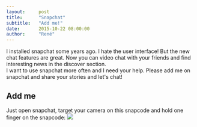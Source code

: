 ```yaml
---
layout:     post
title:      "Snapchat"
subtitle:   "Add me!"
date:       2015-10-22 08:00:00
author:     "René"
---
```

<p>I installed snapchat some years ago. I hate the user interface! But the new chat features are great. Now you can video chat with your friends and find interesting news in the discover section.
<br>I want to use snapchat more often and I need your help. Please add me on snapchat and share your stories and let's chat!

<h2>Add me</h2>
<p>Just open snapchat, target your camera on this snapcode and hold one finger on the snapcode:
<img src="{{ site.url }}/img/snapcode.png" />
